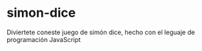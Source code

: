 # simon-dice
Diviertete coneste juego de simón dice, hecho con el leguaje de programación JavaScript
